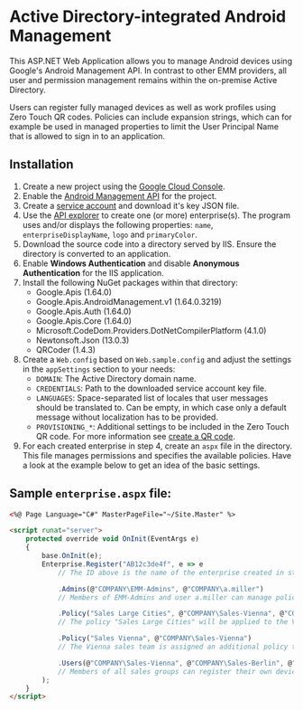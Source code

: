# Active Directory-integrated Android Management

This ASP.NET Web Application allows you to manage Android devices using Google's Android Management API. In contrast to other EMM providers, all user and permission management remains within the on-premise Active Directory.

Users can register fully managed devices as well as work profiles using Zero Touch QR codes. Policies can include expansion strings, which can for example be used in managed properties to limit the User Principal Name that is allowed to sign in to an application.


## Installation

1. Create a new project using the [Google Cloud Console](https://console.cloud.google.com/).
2. Enable the [Android Management API](https://console.cloud.google.com/apis/library/androidmanagement.googleapis.com) for the project.
3. Create a [service account](https://console.cloud.google.com/iam-admin/serviceaccounts) and download it's key JSON file.
4. Use the [API explorer](https://developers.google.com/android/management/reference/rest/v1/enterprises/create) to create one (or more) enterprise(s). The program uses and/or displays the following properties: `name`, `enterpriseDisplayName`, `logo` and `primaryColor`. 
5. Download the source code into a directory served by IIS. Ensure the directory is converted to an application.
6. Enable **Windows Authentication** and disable **Anonymous Authentication** for the IIS application.
7. Install the following NuGet packages within that directory:
   - Google.Apis (1.64.0)
   - Google.Apis.AndroidManagement.v1 (1.64.0.3219)
   - Google.Apis.Auth (1.64.0)
   - Google.Apis.Core (1.64.0)
   - Microsoft.CodeDom.Providers.DotNetCompilerPlatform (4.1.0)
   - Newtonsoft.Json (13.0.3)
   - QRCoder (1.4.3)
8. Create a `Web.config` based on `Web.sample.config` and adjust the settings in the `appSettings` section to your needs:
   - `DOMAIN`: The Active Directory domain name.
   - `CREDENTIALS`: Path to the downloaded service account key file.
   - `LANGUAGES`: Space-separated list of locales that user messages should be translated to. Can be empty, in which case only a default message without localization has to be provided.
   - `PROVISIONING_*`: Additional settings to be included in the Zero Touch QR code. For more information see [create a QR code](https://developers.google.com/android/work/play/emm-api/prov-devices#create_a_qr_code).
9. For each created enterprise in step 4, create an `aspx` file in the directory. This file manages permissions and specifies the available policies. Have a look at the example below to get an idea of the basic settings.

## Sample `enterprise.aspx` file:

```aspx
<%@ Page Language="C#" MasterPageFile="~/Site.Master" %>

<script runat="server">
    protected override void OnInit(EventArgs e)
    {
        base.OnInit(e);
        Enterprise.Register("AB12c3de4f", e => e
            // The ID above is the name of the enterprise created in step 4, excluding the "enterprises/" prefix.

            .Admins(@"COMPANY\EMM-Admins", @"COMPANY\a.miller")
            // Members of EMM-Admins and user a.miller can manage policies and all devices.

            .Policy("Sales Large Cities", @"COMPANY\Sales-Vienna", @"COMPANY\Sales-Berlin")
            // The policy "Sales Large Cities" will be applied to the Vienna and Berlin sales group.

            .Policy("Sales Vienna", @"COMPANY\Sales-Vienna")
            // The Vienna sales team is assigned an additional policy that overrides some of the large cities settings.

            .Users(@"COMPANY\Sales-Vienna", @"COMPANY\Sales-Berlin", @"COMPANY\Sales-Innsbruck")
            // Members of all sales groups can register their own devices.
        );
    }
</script>
```
